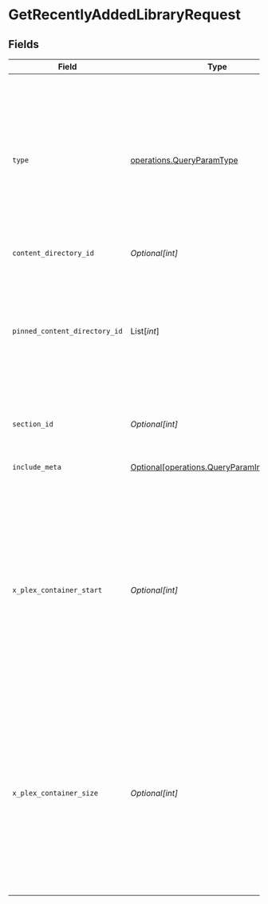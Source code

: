 # GetRecentlyAddedLibraryRequest


## Fields

| Field                                                                                                                                                                                     | Type                                                                                                                                                                                      | Required                                                                                                                                                                                  | Description                                                                                                                                                                               | Example                                                                                                                                                                                   |
| ----------------------------------------------------------------------------------------------------------------------------------------------------------------------------------------- | ----------------------------------------------------------------------------------------------------------------------------------------------------------------------------------------- | ----------------------------------------------------------------------------------------------------------------------------------------------------------------------------------------- | ----------------------------------------------------------------------------------------------------------------------------------------------------------------------------------------- | ----------------------------------------------------------------------------------------------------------------------------------------------------------------------------------------- |
| `type`                                                                                                                                                                                    | [operations.QueryParamType](../../models/operations/queryparamtype.md)                                                                                                                    | :heavy_check_mark:                                                                                                                                                                        | The type of media to retrieve.<br/>1 = movie<br/>2 = show<br/>3 = season<br/>4 = episode<br/>E.g. A movie library will not return anything with type 3 as there are no seasons for movie libraries<br/> | 2                                                                                                                                                                                         |
| `content_directory_id`                                                                                                                                                                    | *Optional[int]*                                                                                                                                                                           | :heavy_minus_sign:                                                                                                                                                                        | N/A                                                                                                                                                                                       | 2                                                                                                                                                                                         |
| `pinned_content_directory_id`                                                                                                                                                             | List[*int*]                                                                                                                                                                               | :heavy_minus_sign:                                                                                                                                                                        | N/A                                                                                                                                                                                       | [<br/>3,<br/>5,<br/>7,<br/>13,<br/>12,<br/>1,<br/>6,<br/>14,<br/>2,<br/>10,<br/>16,<br/>17<br/>]                                                                                          |
| `section_id`                                                                                                                                                                              | *Optional[int]*                                                                                                                                                                           | :heavy_minus_sign:                                                                                                                                                                        | The library section ID for filtering content.                                                                                                                                             | 2                                                                                                                                                                                         |
| `include_meta`                                                                                                                                                                            | [Optional[operations.QueryParamIncludeMeta]](../../models/operations/queryparamincludemeta.md)                                                                                            | :heavy_minus_sign:                                                                                                                                                                        | Adds the Meta object to the response<br/>                                                                                                                                                 | 1                                                                                                                                                                                         |
| `x_plex_container_start`                                                                                                                                                                  | *Optional[int]*                                                                                                                                                                           | :heavy_minus_sign:                                                                                                                                                                        | The index of the first item to return. If not specified, the first item will be returned.<br/>If the number of items exceeds the limit, the response will be paginated.<br/>By default this is 0<br/> | 0                                                                                                                                                                                         |
| `x_plex_container_size`                                                                                                                                                                   | *Optional[int]*                                                                                                                                                                           | :heavy_minus_sign:                                                                                                                                                                        | The number of items to return. If not specified, all items will be returned.<br/>If the number of items exceeds the limit, the response will be paginated.<br/>By default this is 50<br/> | 50                                                                                                                                                                                        |